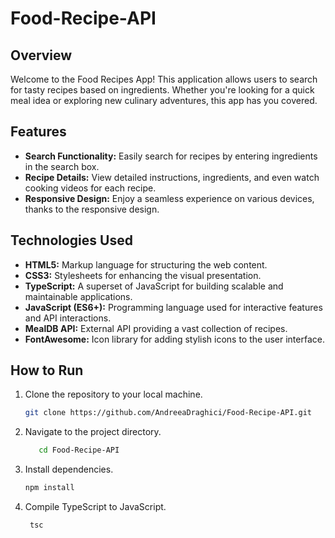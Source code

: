 # Food-Recipe-API

## Overview

Welcome to the Food Recipes App! This application allows users to search for tasty recipes based on ingredients. Whether you're looking for a quick meal idea or exploring new culinary adventures, this app has you covered.

## Features

- **Search Functionality:** Easily search for recipes by entering ingredients in the search box.
- **Recipe Details:** View detailed instructions, ingredients, and even watch cooking videos for each recipe.
- **Responsive Design:** Enjoy a seamless experience on various devices, thanks to the responsive design.

## Technologies Used

- **HTML5:** Markup language for structuring the web content.
- **CSS3:** Stylesheets for enhancing the visual presentation.
- **TypeScript:** A superset of JavaScript for building scalable and maintainable applications.
- **JavaScript (ES6+):** Programming language used for interactive features and API interactions.
- **MealDB API:** External API providing a vast collection of recipes.
- **FontAwesome:** Icon library for adding stylish icons to the user interface.

## How to Run

1. Clone the repository to your local machine.

   ```bash
   git clone https://github.com/AndreeaDraghici/Food-Recipe-API.git


2. Navigate to the project directory.
   ```bash
      cd Food-Recipe-API


3. Install dependencies.
     ```bash
     npm install


4. Compile TypeScript to JavaScript.
     ```bash
      tsc
